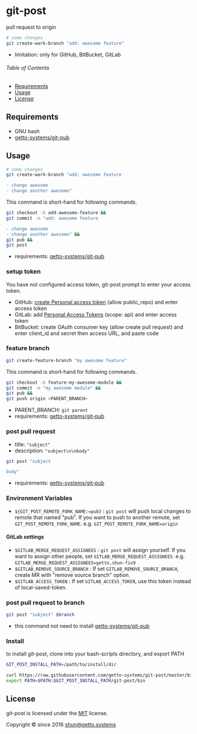 # git-post

pull request to origin

```bash
# some changes
git create-work-branch "add: awesome feature"
```

- limitation: only for GitHub, BitBucket, GitLab

###### Table of Contents

- [Requirements](#requirements)
- [Usage](#usage)
- [License](#license)


## Requirements

- GNU bash
- [getto-systems/git-pub](https://github.com/getto-systems/git-pub)


## Usage

```bash
# some changes
git create-work-branch "add: awesome feature

- change awesome
- change another awesome"
```

This command is short-hand for following commands.

```bash
git checkout -b add-awesome-feature &&
git commit -m "add: awesome feature

- change awesome
- change another awesome" &&
git pub &&
git post
```

- requirements: [getto-systems/git-pub](https://github.com/getto-systems/git-pub)


### setup token

You have not configured access token, git-post prompt to enter your access token.

- GitHub: [create Personal access token](https://github.com/settings/tokens) (allow public_repo) and enter access token
- GitLab: add [Personal Access Tokens](https://gitlab.com/profile/personal_access_tokens) (scope: api) and enter access token
- BitBucket: create OAuth consumer key (allow create pull request) and enter client_id and secret then access URL, and paste code


### feature branch

```bash
git create-feature-branch "my awesome feature"
```

This command is short-hand for following commands.

```bash
git checkout -b feature-my-awesome-module &&
git commit -m "my awesome module" &&
git pub &&
git push origin <PARENT_BRANCH>
```

- PARENT_BRANCH: `git parent`
- requirements: [getto-systems/git-pub](https://github.com/getto-systems/git-pub)


### post pull request

- title: `"subject"`
- description: `"subject\n\nbody"`

```bash
git post "subject

body"
```

- requirements: [getto-systems/git-pub](https://github.com/getto-systems/git-pub)


### Environment Variables

- `${GIT_POST_REMOTE_FORK_NAME:=pub}` : `git post` will push local changes to remote that named "pub". If you want to push to another remote, set `GIT_POST_REMOTE_FORK_NAME`. e.g. `GIT_POST_REMOTE_FORK_NAME=origin`

#### GitLab settings

- `$GITLAB_MERGE_REQUEST_ASSIGNEES` : `git post` will assign yourself. If you want to assign other people, set `GITLAB_MERGE_REQUEST_ASSIGNEES`. e.g. `GITLAB_MERGE_REQUEST_ASSIGNEES=getto,shun-fix9`
- `$GITLAB_REMOVE_SOURCE_BRANCH` : If set `GITLAB_REMOVE_SOURCE_BRANCH`, create MR with "remove source branch" option.
- `$GITLAB_ACCESS_TOKEN` : If set `GITLAB_ACCESS_TOKEN`, use this token instead of local-saved-token.


### post pull request to branch

```bash
git post "subject" $branch
```

- this command not need to install [getto-systems/git-pub](https://github.com/getto-systems/git-pub)


### Install

to install git-post, clone into your bash-scripts directory, and export PATH

```bash
GIT_POST_INSTALL_PATH=/path/to/install/dir

curl https://raw.githubusercontent.com/getto-systems/git-post/master/bin/setup.sh | bash -s -- $GIT_POST_INSTALL_PATH
export PATH=$PATH:$GIT_POST_INSTALL_PATH/git-post/bin
```


## License

git-post is licensed under the [MIT](LICENSE) license.

Copyright &copy; since 2016 shun@getto.systems

